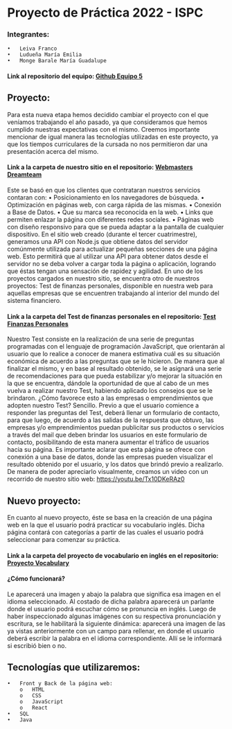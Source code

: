 # Proyecto de Práctica 2022 - ISPC

### Integrantes: 
    •	Leiva Franco
    •	Ludueña María Emilia
    •	Monge Barale María Guadalupe

#### Link al repositorio del equipo: [Github Equipo 5](https://github.com/practicaproISPC/grupo-5-g5)

## Proyecto:
Para esta nueva etapa hemos decidido cambiar el proyecto con el que veníamos trabajando el año pasado, ya que consideramos que hemos cumplido nuestras expectativas con el mismo. Creemos importante mencionar de igual manera las tecnologías utilizadas en este proyecto, ya que los tiempos curriculares de la cursada no nos permitieron dar una presentación acerca del mismo.

#### Link a la carpeta de nuestro sitio en el repositorio: [Webmasters Dreamteam](https://github.com/practicaproISPC/grupo-5-g5/tree/main/Webmasters%20Dreamteam)

Este se basó en que los clientes que contrataran nuestros servicios contaran con:
    •	Posicionamiento en los navegadores de búsqueda.
    •	Optimización en páginas web, con carga rápida de las mismas.
    •	Conexión a Base de Datos.
    •	Que su marca sea reconocida en la web.
    •	Links que permiten enlazar la página con diferentes redes sociales.
    •	Páginas web con diseño responsivo para que se pueda adaptar a la pantalla de cualquier dispositivo.
En el sitio web creado (durante el tercer cuatrimestre), generamos una API con Node.js que obtiene datos del servidor comúnmente utilizada para actualizar pequeñas secciones de una página web. Esto permitirá que al utilizar una API para obtener datos desde el servidor no se deba volver a cargar toda la página o aplicación, logrando que éstas tengan una sensación de rapidez y agilidad.
En uno de los proyectos cargados en nuestro sitio, se encuentra otro de nuestros proyectos: Test de finanzas personales, disponible en nuestra web para aquellas empresas que se encuentren trabajando al interior del mundo del sistema financiero.

#### Link a la carpeta del Test de finanzas personales en el repositorio: [Test Finanzas Personales](https://github.com/practicaproISPC/grupo-5-g5/tree/main/Test%20Finanzas%20Personales)

Nuestro Test consiste en la realización de una serie de preguntas programadas con el lenguaje de programación JavaScript, que orientarán al usuario que lo realice a conocer de manera estimativa cuál es su situación económica de acuerdo a las preguntas que se le hicieron. De manera que al finalizar el mismo, y en base al resultado obtenido, se le asignará una serie de recomendaciones para que pueda estabilizar y/o mejorar la situación en la que se encuentra, dándole la oportunidad de que al cabo de un mes vuelva a realizar nuestro Test, habiendo aplicado los consejos que se le brindaron.
¿Cómo favorece esto a las empresas o emprendimientos que adopten nuestro Test?
Sencillo. Previo a que el usuario comience a responder las preguntas del Test, deberá llenar un formulario de contacto, para que luego, de acuerdo a las salidas de la respuesta que obtuvo, las empresas y/o emprendimientos puedan publicitar sus productos o servicios a través del mail que deben brindar los usuarios en este formulario de contacto, posibilitando de esta manera aumentar el tráfico de usuarios hacia su página. Es importante aclarar que esta página se ofrece con conexión a una base de datos, donde las empresas pueden visualizar el resultado obtenido por el usuario, y los datos que brindó previo a realizarlo.
De manera de poder apreciarlo visualmente, creamos un video con un recorrido de nuestro sitio web: https://youtu.be/Tx10DKeRAz0 

## Nuevo proyecto:
En cuanto al nuevo proyecto, éste se basa en la creación de una página web en la que el usuario podrá practicar su vocabulario inglés. 
Dicha página contará con categorías a partir de las cuales el usuario podrá seleccionar para comenzar su práctica.

#### Link a la carpeta del proyecto de vocabulario en inglés en el repositorio: [Proyecto Vocabulary](https://github.com/practicaproISPC/grupo-5-g5/tree/main/Vocabulary )

#### ¿Cómo funcionará?
Le aparecerá una imagen y abajo la palabra que significa esa imagen en el idioma seleccionado. Al costado de dicha palabra aparecerá un parlante donde el usuario podrá escuchar cómo se pronuncia en inglés. Luego de haber inspeccionado algunas imágenes con su respectiva pronunciación y escritura, se le habilitará la siguiente dinámica: aparecerá una imagen de las ya vistas anteriormente con un campo para rellenar, en donde el usuario deberá escribir la palabra en el idioma correspondiente. Allí se le informará si escribió bien o no.

## Tecnologías que utilizaremos:
    •	Front y Back de la página web:
        o	HTML
        o	CSS
        o	JavaScript
        o	React
    •	SQL
    •	Java 

